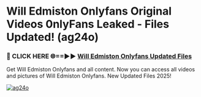 # Will Edmiston Onlyfans Original Videos 0nlyFans Leaked - Files Updated! (ag24o)

<h3>🔴 CLICK HERE 🌐==►► <a href="https://tinyurl.com/4seja8ks" rel="nofollow">Will Edmiston Onlyfans Updated Files</a></h3>

Get Will Edmiston Onlyfans and all content. Now you can access all videos and pictures of Will Edmiston Onlyfans. New Updated Files 2025!

[![ag24o](https://i.imgur.com/EWjZXRe.gif)](https://tinyurl.com/4seja8ks)
